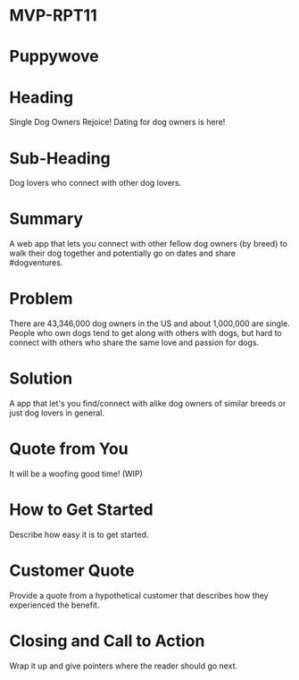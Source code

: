 # MVP-RPT11

# Puppywove
# Heading
Single Dog Owners Rejoice! Dating for dog owners is here!

# Sub-Heading
Dog lovers who connect with other dog lovers.

# Summary
A web app that lets you connect with other fellow dog owners (by breed) to walk their dog together and potentially go on dates and share #dogventures.

# Problem
There are 43,346,000 dog owners in the US and about 1,000,000 are single. People who own dogs tend to get along with others with dogs, but hard to connect with others who share the same love and passion for dogs.

# Solution
A app that let's you find/connect with alike dog owners of similar breeds or just dog lovers in general.

# Quote from You
It will be a woofing good time! (WIP)

# How to Get Started
Describe how easy it is to get started.

# Customer Quote
Provide a quote from a hypothetical customer that describes how they experienced the benefit.

# Closing and Call to Action
Wrap it up and give pointers where the reader should go next.
